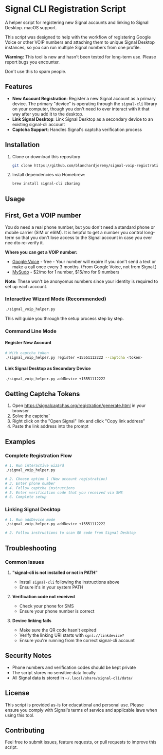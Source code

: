 # Signal CLI Registration Script

A helper script for registering new Signal accounts and linking to Signal Desktop. macOS support.

This script was designed to help with the workflow of registering Google Voice or other VOIP numbers and attaching them to unique Signal Desktop instances, so you can run multiple Signal numbers from one profile.

**Warning:** This tool is new and hasn't been tested for long-term use. Please report bugs you encounter.

Don't use this to spam people.

## Features

- **New Account Registration**: Register a new Signal account as a primary device. The primary "device" is operating through the `signal-cli` library on your computer, though you don't need to ever interact with it that way after you add it to the desktop.
- **Link Signal Desktop**: Link Signal Desktop as a secondary device to an existing signal-cli account
- **Captcha Support**: Handles Signal's captcha verification process

## Installation

1. Clone or download this repository

   ```bash
   git clone https://github.com/blanchardjeremy/signal-voip-registration-helper
   ```

2. Install dependencies via Homebrew:

   ```bash
   brew install signal-cli zbarimg
   ```

## Usage

## First, Get a VOIP number

You do need a real phone number, but you don't need a standard phone or mobile carrier (SIM or eSIM). It is helpful to get a number you control long-term so that you don't lose access to the Signal account in case you ever nee dto re-verify it.

**Where you can get a VOIP number:**

- [Google Voice](https://workspace.google.com/products/voice/) - free - Your number will expire if you don't send a text or make a call once every 3 months. (From Google Voice, not from Signal.)
- [MySudo](https://anonyome.com/individuals/mysudo/) - $2/mo for 1 number, $15/mo for 9 numbers

**Note:** These won't be anonyomus numbers since your identity is required to set up each account.

### Interactive Wizard Mode (Recommended)

```bash
./signal_voip_helper.py
```

This will guide you through the setup process step by step.

### Command Line Mode

#### Register New Account

```bash
# With captcha token
./signal_voip_helper.py register +15551112222 --captcha <token>
```

#### Link Signal Desktop as Secondary Device

```bash
./signal_voip_helper.py addDevice +15551112222
```

## Getting Captcha Tokens

1. Open <https://signalcaptchas.org/registration/generate.html> in your browser
2. Solve the captcha`
3. Right click on the "Open Signal" link and click "Copy link address"
4. Paste the link address into the prompt

## Examples

### Complete Registration Flow

```bash
# 1. Run interactive wizard
./signal_voip_helper.py

# 2. Choose option 1 (New account registration)
# 3. Enter phone number
# 4. Follow captcha instructions
# 5. Enter verification code that you received via SMS
# 6. Complete setup
```

### Linking Signal Desktop

```bash
# 1. Run addDevice mode
./signal_voip_helper.py addDevice +15551112222

# 2. Follow instructions to scan QR code from Signal Desktop
```

## Troubleshooting

### Common Issues

1. **"signal-cli is not installed or not in PATH"**
   - Install `signal-cli` following the instructions above
   - Ensure it's in your system PATH

2. **Verification code not received**
   - Check your phone for SMS
   - Ensure your phone number is correct

3. **Device linking fails**
   - Make sure the QR code hasn't expired
   - Verify the linking URI starts with `sgnl://linkdevice?`
   - Ensure you're running from the correct signal-cli account

## Security Notes

- Phone numbers and verification codes should be kept private
- The script stores no sensitive data locally
- All Signal data is stored in `~/.local/share/signal-cli/data/`

## License

This script is provided as-is for educational and personal use. Please ensure you comply with Signal's terms of service and applicable laws when using this tool.

## Contributing

Feel free to submit issues, feature requests, or pull requests to improve this script.
